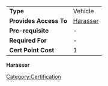 |                        |                                  |
| ---------------------- | -------------------------------- |
| **Type**               | Vehicle                          |
| **Provides Access To** | [Harasser](/Harasser "wikilink") |
| **Pre-requisite**      | \-                               |
| **Required For**       | \-                               |
| **Cert Point Cost**    | 1                                |

**Harasser**

[Category:Certification](/Category:Certification "wikilink")
